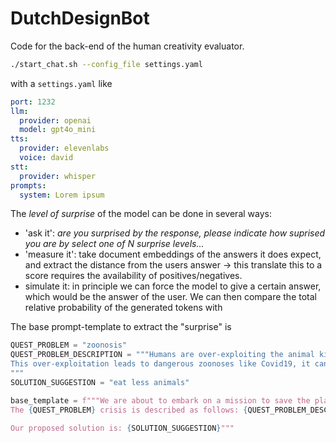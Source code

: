 # DutchDesignBot
Code for the back-end of the human creativity evaluator.

```bash
./start_chat.sh --config_file settings.yaml
```

with a ```settings.yaml``` like

```yaml
port: 1232
llm:
  provider: openai
  model: gpt4o_mini
tts:
  provider: elevenlabs
  voice: david
stt:
  provider: whisper
prompts:
  system: Lorem ipsum
```

The _level of surprise_ of the model can be done in several ways:
- 'ask it': _are you surprised by the response, please indicate how suprised you are by select one of N surprise levels..._
- 'measure it': take document embeddings of the answers it does expect, and extract the distance from the users answer -> this translate this to a score requires the availability of positives/negatives.
- simulate it: in principle we can force the model to give a certain answer, which would be the answer of the user. We can then compare the total relative probability of the generated tokens with


The base prompt-template to extract the "surprise" is 
```python
QUEST_PROBLEM = "zoonosis"
QUEST_PROBLEM_DESCRIPTION = """Humans are over-exploiting the animal kingdom in search for proteins, minerals and for the satisfaction of ancient old superstitions.
This over-exploitation leads to dangerous zoonoses like Covid19, it can lead to collapsing food chains, to barren infertile soil, to reduced biodiversity and it depends on massive suffering of animals.  
"""
SOLUTION_SUGGESTION = "eat less animals"

base_template = f"""We are about to embark on a mission to save the planet from a grave danger. We are to solve the {QUEST_PROBLEM} crisis.
The {QUEST_PROBLEM} crisis is described as follows: {QUEST_PROBLEM_DESCRIPTION}.

Our proposed solution is: {SOLUTION_SUGGESTION}"""
```
